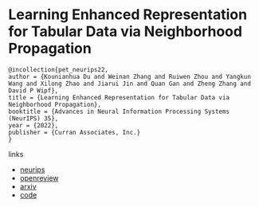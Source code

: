 # Learning Enhanced Representation for Tabular Data via Neighborhood Propagation

```
@incollection{pet_neurips22,
author = {Kounianhua Du and Weinan Zhang and Ruiwen Zhou and Yangkun Wang and Xilong Zhao and Jiarui Jin and Quan Gan and Zheng Zhang and David P Wipf},
title = {Learning Enhanced Representation for Tabular Data via Neighborhood Propagation},
booktitle = {Advances in Neural Information Processing Systems (NeurIPS) 35},
year = {2022},
publisher = {Curran Associates, Inc.}
}
```

links
- [neurips](https://nips.cc/Conferences/2022/Schedule?showEvent=53070)
- [openreview](https://openreview.net/forum?id=JJCnsgk4OIS)
- [arxiv](https://arxiv.org/abs/2206.06587)
- [code](https://github.com/KounianhuaDu/PET)
